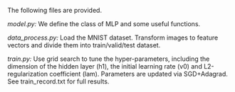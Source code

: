 The following files are provided.


*model.py:*  We define the class of MLP and some useful functions.

*data_process.py:*  Load the MNIST dataset. Transform images to feature vectors and divide them into train/valid/test dataset.

*train.py:*  Use grid search to tune the hyper-parameters, including the dimension of the hidden layer (h1), the initial learning rate (v0) and L2-regularization 
coefficient (lam). Parameters are updated via SGD+Adagrad. See train_record.txt for full results.

